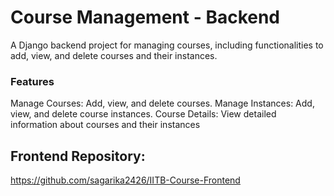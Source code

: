 # Course Management - Backend
A Django backend project for managing courses, including functionalities to add, view, and delete courses and their instances.

### Features
Manage Courses: Add, view, and delete courses.
Manage Instances: Add, view, and delete course instances.
Course Details: View detailed information about courses and their instances

## Frontend Repository: 
https://github.com/sagarika2426/IITB-Course-Frontend
